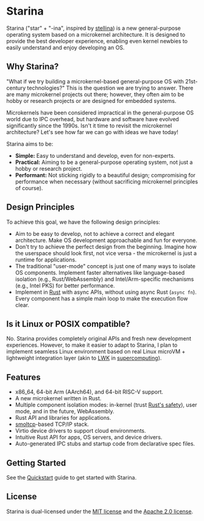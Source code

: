 # Starina

Starina ("star" + "-ina", inspired by [stellina](https://en.wiktionary.org/wiki/stellina)) is a new general-purpose operating system based on a microkernel architecture. It is designed to provide the best developer experience, enabling even kernel newbies to easily understand and enjoy developing an OS.

## Why Starina?

"What if we try building a microkernel-based general-purpose OS with 21st-century technologies?" This is the question we are trying to answer. There are many microkernel projects out there; however, they often aim to be hobby or research projects or are designed for embedded systems.

Microkernels have been considered impractical in the general-purpose OS world due to IPC overhead, but hardware and software have evolved significantly since the 1990s. Isn't it time to revisit the microkernel architecture? Let's see how far we can go with ideas we have today!

Starina aims to be:

- **Simple:** Easy to understand and develop, even for non-experts.
- **Practical:** Aiming to be a general-purpose operating system, not just a hobby or research project.
- **Performant:** Not sticking rigidly to a beautiful design; compromising for performance when necessary (without sacrificing microkernel principles of course).

## Design Principles

To achieve this goal, we have the following design principles:

- Aim to be easy to develop, not to achieve a correct and elegant architecture. Make OS development approachable and fun for everyone.
- Don't try to achieve the perfect design from the beginning. Imagine how the userspace should look first, not vice versa - the microkernel is just a runtime for applications.
- The traditional "user-mode" concept is just one of many ways to isolate OS components. Implement faster alternatives like language-based isolation (e.g., Rust/WebAssembly) and Intel/Arm-specific mechanisms (e.g., Intel PKS) for better performance.
- Implement in [Rust](https://www.rust-lang.org/) with async APIs, without using async Rust (`async fn`). Every component has a simple main loop to make the execution flow clear.

## Is it Linux or POSIX compatible?

No. Starina provides completely original APIs and fresh new development experiences. However, to make it easier to adapt to Starina, I plan to implement seamless Linux environment based on real Linux microVM + lightweight integration layer (akin to [LWK](https://en.wikipedia.org/wiki/Lightweight_kernel_operating_system) in [supercomputing](https://link.springer.com/book/10.1007/978-981-13-6624-6)).

## Features

- x86_64, 64-bit Arm (AArch64), and 64-bit RISC-V support.
- A new microkernel written in Rust.
- Multiple component isolation modes: in-kernel (trust [Rust's safety](https://doc.rust-lang.org/nomicon/meet-safe-and-unsafe.html)), user mode, and in the future, WebAssembly.
- Rust API and libraries for applications.
- [smoltcp](https://github.com/smoltcp-rs/smoltcp)-based TCP/IP stack.
- Virtio device drivers to support cloud environments.
- Intuitive Rust API for apps, OS servers, and device drivers.
- Auto-generated IPC stubs and startup code from declarative spec files.

## Getting Started

See the [Quickstart](docs/quickstart.md) guide to get started with Starina.

## License

Starina is dual-licensed under the [MIT license](https://opensource.org/license/mit) and the [Apache 2.0 license](https://opensource.org/license/apache-2-0).
